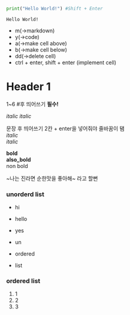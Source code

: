 ```python
print("Hello World!") #Shift + Enter
```

    Hello World!
    

- m(->markdown)
- y(->code)
- a(->make cell above)
- b(->make cell below)
- dd(->delete cell)
- ctrl + enter, shift + enter (implement cell)

# Header 1
1~6
#후 띄어쓰기 **필수!**

*italic*
_italic_  

문장 후 띄어쓰기 2칸 + enter을 넣어줘야 줄바꿈이 됌  
*italic*  
_italic_  

**bold**  
__also_bold__  
non bold  

~나는 진라면 순한맛을 좋아해~ 라고 할뻔  

### unorderd list
* hi

* hello

* yes

- un

- ordered

- list

### ordered list
1. 1
2. 2
3. 3
